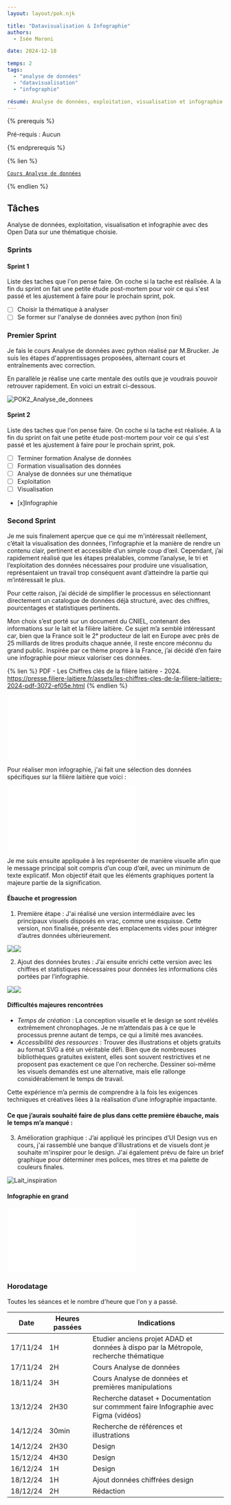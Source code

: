 ```yaml
---
layout: layout/pok.njk

title: "Datavisualisation & Infographie"
authors:
  - Isée Maroni

date: 2024-12-18

temps: 2
tags:
  - "analyse de données"
  - "datavisualisation"
  - "infographie"

résumé: Analyse de données, exploitation, visualisation et infographie.
---
```


{% prerequis %}

Pré-requis : Aucun

{% endprerequis %}

{% lien %}

[`Cours Analyse de données`](https://francoisbrucker.github.io/cours_informatique/cours/analyse-donn%C3%A9es/)

{% endlien %}

## Tâches

Analyse de données, exploitation, visualisation et infographie avec des Open Data sur une thématique choisie.

### Sprints

#### Sprint 1

Liste des taches que l'on pense faire. On coche si la tache est réalisée. A la fin du sprint on fait une petite étude post-mortem pour voir ce qui s'est passé et les ajustement à faire pour le prochain sprint, pok.

- [ ] Choisir la thématique à analyser
- [ ] Se former sur l'analyse de données avec python (non fini)

### Premier Sprint

Je fais le cours Analyse de données avec python réalisé par M.Brucker. Je suis les étapes d'apprentissages proposées, alternant cours et entraînements avec correction.

En parallèle je réalise une carte mentale des outils que je voudrais pouvoir retrouver rapidement. En voici un extrait ci-dessous.

![POK2_Analyse_de_donnees](./POK2_Analyse_de_donnees.png)


#### Sprint 2

Liste des taches que l'on pense faire. On coche si la tache est réalisée. A la fin du sprint on fait une petite étude post-mortem pour voir ce qui s'est passé et les ajustement à faire pour le prochain sprint, pok.

- [ ] Terminer formation Analyse de données
- [ ] Formation visualisation des données
- [ ] Analyse de données sur une thématique
- [ ] Exploitation
- [ ] Visualisation
- [x]Infographie

### Second Sprint

Je me suis finalement aperçue que ce qui me m'intéressait réellement, c’était la visualisation des données, l’infographie et la manière de rendre un contenu clair, pertinent et accessible d’un simple coup d’œil. Cependant, j’ai rapidement réalisé que les étapes préalables, comme l’analyse, le tri et l’exploitation des données nécessaires pour produire une visualisation, représentaient un travail trop conséquent avant d’atteindre la partie qui m’intéressait le plus.

Pour cette raison, j’ai décidé de simplifier le processus en sélectionnant directement un catalogue de données déjà structuré, avec des chiffres, pourcentages et statistiques pertinents. 

Mon choix s’est porté sur un document du CNIEL, contenant des informations sur le lait et la filière laitière. Ce sujet m’a semblé intéressant car, bien que la France soit le 2ᵉ producteur de lait en Europe avec près de 25 milliards de litres produits chaque année, il reste encore méconnu du grand public. Inspirée par ce thème propre à la France, j’ai décidé d’en faire une infographie pour mieux valoriser ces données.

{% lien %}
PDF - Les Chiffres clés de la filière laitière - 2024. https://presse.filiere-laitiere.fr/assets/les-chiffres-cles-de-la-filiere-laitiere-2024-pdf-3072-ef05e.html
{% endlien %}

![Cniel](./Cniel_filiere_laitiere.pdf)


Pour réaliser mon infographie, j'ai fait une sélection des données spécifiques sur la filière laitière que voici :

![Donnees_brutes](./A4-1.pdf)

Je me suis ensuite appliquée à les représenter de manière visuelle afin que le message principal soit compris d’un coup d’œil, avec un minimum de texte explicatif. Mon objectif était que les éléments graphiques portent la majeure partie de la signification.

#### Ébauche et progression

1. Première étape : J'ai réalisé une version intermédiaire avec les principaux visuels disposés en vrac, comme une esquisse. Cette version, non finalisée, présente des emplacements vides pour intégrer d’autres données ultérieurement.

<div style="display:flex">
<div><img src="A4-1.pdf"></div>
<div><img src="A2-1.pdf"></div>
</div>

2. Ajout des données brutes : J’ai ensuite enrichi cette version avec les chiffres et statistiques nécessaires pour données les informations clés portées par l’infographie.

<div style="display:flex">
<div><img src="A4-1.pdf"></div>
<div><img src="A2-2.pdf"></div>
</div>

#### Difficultés majeures rencontrées

- *Temps de création* : La conception visuelle et le design se sont révélés extrêmement chronophages. Je ne m’attendais pas à ce que le processus prenne autant de temps, ce qui a limité mes avancées.
- *Accessibilité des ressources* : Trouver des illustrations et objets gratuits au format SVG a été un véritable défi. Bien que de nombreuses bibliothèques gratuites existent, elles sont souvent restrictives et ne proposent pas exactement ce que l'on recherche. Dessiner soi-même les visuels demandés est une alternative, mais elle rallonge considérablement le temps de travail.

Cette expérience m’a permis de comprendre à la fois les exigences techniques et créatives liées à la réalisation d’une infographie impactante.

#### Ce que j’aurais souhaité faire de plus dans cette première ébauche, mais le temps m’a manqué :

3. Amélioration graphique : 
J’ai appliqué les principes d’UI Design vus en cours,  j'ai rassemblé une banque d’illustrations et de visuels dont je souhaite m'inspirer pour le design.
J'ai également prévu de faire un brief graphique pour déterminer mes polices, mes titres et ma palette de couleurs finales.

![Lait_inspiration](Lait_inspiration-1.png)

#### Infographie en grand
![Lait](./A2-2.pdf)




### Horodatage

Toutes les séances et le nombre d'heure que l'on y a passé.

| Date | Heures passées | Indications |
| -------- | -------- |-------- |
| 17/11/24  | 1H  | Etudier anciens projet ADAD et données à dispo par la Métropole, recherche thématique|
| 17/11/24  | 2H  | Cours Analyse de données|
| 18/11/24  | 3H  | Cours Analyse de données et premières manipulations|
| 13/12/24  | 2H30  | Recherche dataset + Documentation sur commment faire Infographie avec Figma (vidéos) |
| 14/12/24  | 30min  | Recherche de références et illustrations |
| 14/12/24  | 2H30  | Design |
| 15/12/24  | 4H30  | Design |
| 16/12/24  | 1H  | Design |
| 18/12/24  | 1H  | Ajout données chiffrées design |
| 18/12/24  | 2H  | Rédaction |

